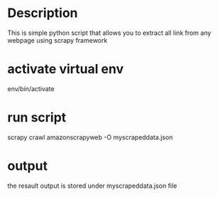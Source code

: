# Description
This is simple python script that allows you to extract all link from any webpage using scrapy framework
# activate virtual env 
env/bin/activate
# run script
scrapy crawl amazonscrapyweb -O myscrapeddata.json
# output
the resault output is stored under myscrapeddata.json file 
